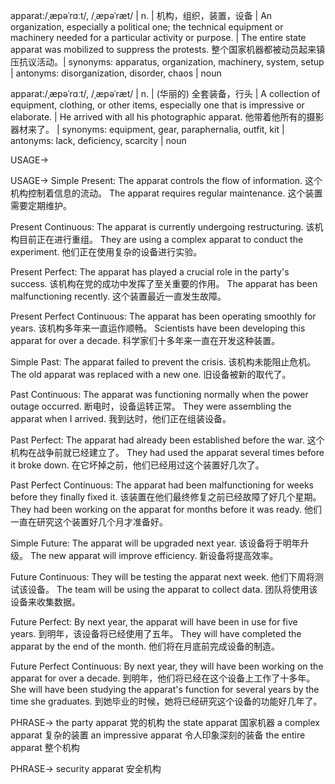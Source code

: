 apparat:/ˌæpəˈrɑːt/, /ˌæpəˈræt/ | n. | 机构，组织，装置，设备 | An organization, especially a political one; the technical equipment or machinery needed for a particular activity or purpose. |  The entire state apparat was mobilized to suppress the protests. 整个国家机器都被动员起来镇压抗议活动。| synonyms: apparatus, organization, machinery, system, setup | antonyms: disorganization, disorder, chaos | noun

apparat:/ˌæpəˈrɑːt/, /ˌæpəˈræt/ | n. |  (华丽的) 全套装备，行头 |  A collection of equipment, clothing, or other items, especially one that is impressive or elaborate. |  He arrived with all his photographic apparat. 他带着他所有的摄影器材来了。 | synonyms: equipment, gear, paraphernalia, outfit, kit | antonyms: lack, deficiency, scarcity | noun


USAGE->

USAGE->
Simple Present:
The apparat controls the flow of information.  这个机构控制着信息的流动。
The apparat requires regular maintenance.  这个装置需要定期维护。

Present Continuous:
The apparat is currently undergoing restructuring.  该机构目前正在进行重组。
They are using a complex apparat to conduct the experiment.  他们正在使用复杂的设备进行实验。

Present Perfect:
The apparat has played a crucial role in the party's success.  该机构在党的成功中发挥了至关重要的作用。
The apparat has been malfunctioning recently.  这个装置最近一直发生故障。

Present Perfect Continuous:
The apparat has been operating smoothly for years.  该机构多年来一直运作顺畅。
Scientists have been developing this apparat for over a decade.  科学家们十多年来一直在开发这种装置。

Simple Past:
The apparat failed to prevent the crisis.  该机构未能阻止危机。
The old apparat was replaced with a new one.  旧设备被新的取代了。

Past Continuous:
The apparat was functioning normally when the power outage occurred.  断电时，设备运转正常。
They were assembling the apparat when I arrived.  我到达时，他们正在组装设备。

Past Perfect:
The apparat had already been established before the war.  这个机构在战争前就已经建立了。
They had used the apparat several times before it broke down.  在它坏掉之前，他们已经用过这个装置好几次了。

Past Perfect Continuous:
The apparat had been malfunctioning for weeks before they finally fixed it.  该装置在他们最终修复之前已经故障了好几个星期。
They had been working on the apparat for months before it was ready.  他们一直在研究这个装置好几个月才准备好。

Simple Future:
The apparat will be upgraded next year.  该设备将于明年升级。
The new apparat will improve efficiency.  新设备将提高效率。

Future Continuous:
They will be testing the apparat next week.  他们下周将测试该设备。
The team will be using the apparat to collect data.  团队将使用该设备来收集数据。

Future Perfect:
By next year, the apparat will have been in use for five years.  到明年，该设备将已经使用了五年。
They will have completed the apparat by the end of the month.  他们将在月底前完成设备的制造。

Future Perfect Continuous:
By next year, they will have been working on the apparat for over a decade.  到明年，他们将已经在这个设备上工作了十多年。
She will have been studying the apparat's function for several years by the time she graduates.  到她毕业的时候，她将已经研究这个设备的功能好几年了。



PHRASE->
the party apparat 党的机构
the state apparat 国家机器
a complex apparat 复杂的装置
an impressive apparat  令人印象深刻的装备
the entire apparat 整个机构


PHRASE->
security apparat 安全机构


